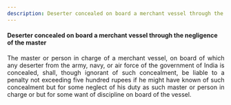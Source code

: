 ```yaml
---
description: Deserter concealed on board a merchant vessel through the negligence of the master
---
```


#### Deserter concealed on board a merchant vessel through the negligence of the master
<div style="text-align: justify">

The master or person in charge of a merchant vessel, on board of which any deserter from the army, navy, or air force of the government of India is concealed, shall, though ignorant of such concealment, be liable to a penalty not exceeding five hundred rupees if he might have known of such concealment but for some neglect of his duty as such master or person in charge or but for some want of discipline on board of the vessel.

</div>

